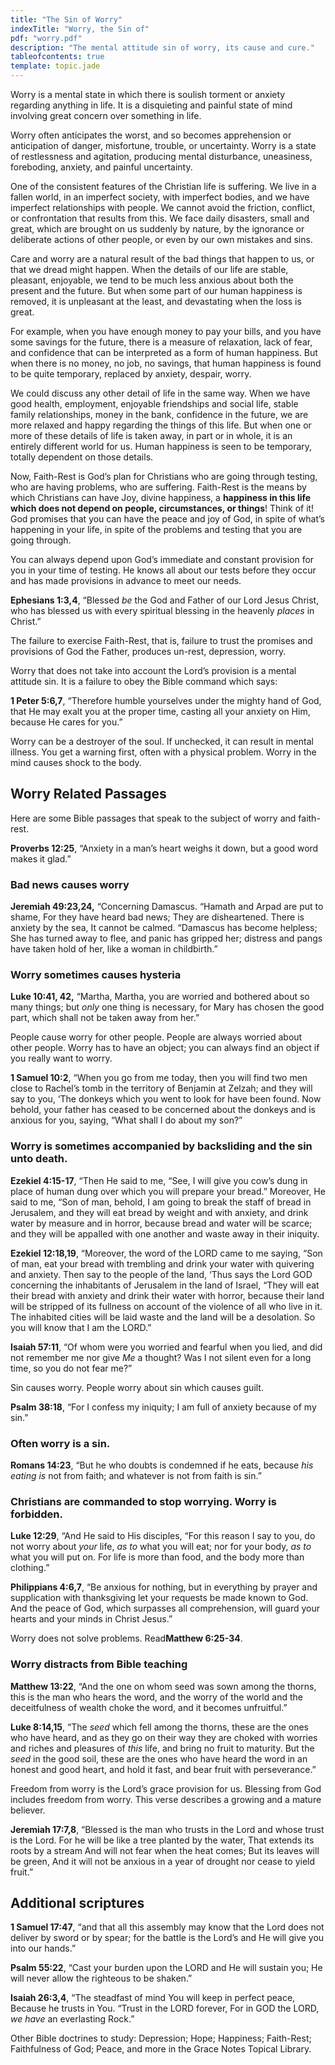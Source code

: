 ```yaml
---
title: "The Sin of Worry"
indexTitle: "Worry, the Sin of"
pdf: "worry.pdf"
description: "The mental attitude sin of worry, its cause and cure."
tableofcontents: true
template: topic.jade
---
```


Worry is a mental state in which there is soulish torment or anxiety
regarding anything in life. It is a disquieting and painful state of
mind involving great concern over something in life.

Worry often anticipates the worst, and so becomes apprehension or
anticipation of danger, misfortune, trouble, or uncertainty. Worry is a
state of restlessness and agitation, producing mental disturbance,
uneasiness, foreboding, anxiety, and painful uncertainty.

One of the consistent features of the Christian life is suffering. We
live in a fallen world, in an imperfect society, with imperfect bodies,
and we have imperfect relationships with people. We cannot avoid the
friction, conflict, or confrontation that results from this. We face
daily disasters, small and great, which are brought on us suddenly by
nature, by the ignorance or deliberate actions of other people, or even
by our own mistakes and sins.

Care and worry are a natural result of the bad things that happen to us,
or that we dread might happen. When the details of our life are stable,
pleasant, enjoyable, we tend to be much less anxious about both the
present and the future. But when some part of our human happiness is
removed, it is unpleasant at the least, and devastating when the loss is
great.

For example, when you have enough money to pay your bills, and you have
some savings for the future, there is a measure of relaxation, lack of
fear, and confidence that can be interpreted as a form of human
happiness. But when there is no money, no job, no savings, that human
happiness is found to be quite temporary, replaced by anxiety, despair,
worry.

We could discuss any other detail of life in the same way. When we have
good health, employment, enjoyable friendships and social life, stable
family relationships, money in the bank, confidence in the future, we
are more relaxed and happy regarding the things of this life. But when
one or more of these details of life is taken away, in part or in whole,
it is an entirely different world for us. Human happiness is seen to be
temporary, totally dependent on those details.

Now, Faith-Rest is God’s plan for Christians who are going through
testing, who are having problems, who are suffering. Faith-Rest is the
means by which Christians can have Joy, divine happiness, a **happiness
in this life which does not depend on people, circumstances, or
things**! Think of it! God promises that you can have the peace and joy
of God, in spite of what’s happening in your life, in spite of the
problems and testing that you are going through.

You can always depend upon God’s immediate and constant provision for
you in your time of testing. He knows all about our tests before they
occur and has made provisions in advance to meet our needs.

**Ephesians 1:3,4**, “Blessed *be* the God and Father of our Lord Jesus
Christ, who has blessed us with every spiritual blessing in the heavenly
*places* in Christ.”

The failure to exercise Faith-Rest, that is, failure to trust the
promises and provisions of God the Father, produces un-rest, depression,
worry.

Worry that does not take into account the Lord’s provision is a mental
attitude sin. It is a failure to obey the Bible command which says:

**1 Peter 5:6,7**, “Therefore humble yourselves under the mighty hand of
God, that He may exalt you at the proper time, casting all your anxiety
on Him, because He cares for you.”

Worry can be a destroyer of the soul. If unchecked, it can result in
mental illness. You get a warning first, often with a physical problem.
Worry in the mind causes shock to the body.

## Worry Related Passages

Here are some Bible passages that speak to the subject of worry and
faith-rest.

**Proverbs 12:25**, “Anxiety in a man’s heart weighs it down, but a good
word makes it glad.”

### Bad news causes worry

**Jeremiah 49:23,24,** “Concerning Damascus. “Hamath and Arpad are put
to shame, For they have heard bad news; They are disheartened. There is
anxiety by the sea, It cannot be calmed. “Damascus has become helpless;
She has turned away to flee, and panic has gripped her; distress and
pangs have taken hold of her, like a woman in childbirth.”

### Worry sometimes causes hysteria

**Luke 10:41, 42,** “Martha, Martha, you are worried and bothered about
so many things; but *only* one thing is necessary, for Mary has chosen
the good part, which shall not be taken away from her.”

People cause worry for other people. People are always worried about
other people. Worry has to have an object; you can always find an object
if you really want to worry.

**1 Samuel 10:2**, “When you go from me today, then you will find two
men close to Rachel’s tomb in the territory of Benjamin at Zelzah; and
they will say to you, ‘The donkeys which you went to look for have been
found. Now behold, your father has ceased
to be concerned about the donkeys and is anxious for you, saying, “What
shall I do about my son?”

### Worry is sometimes accompanied by backsliding and the sin unto death.

**Ezekiel 4:15-17**, “Then He said to me, “See, I will give you cow’s
dung in place of human dung over which you will prepare your bread.”
Moreover, He said to me, “Son of man, behold, I am going to break the
staff of bread in Jerusalem, and they will eat bread by weight and with
anxiety, and drink water by measure and in horror, because bread and
water will be scarce; and they will be appalled with one another and
waste away in their iniquity.

**Ezekiel 12:18,19**, “Moreover, the word of the LORD came to me saying,
“Son of man, eat your bread with trembling and drink your water with
quivering and anxiety. Then say to the people of the land, ‘Thus says
the Lord GOD concerning the inhabitants of Jerusalem in the land of
Israel, “They will eat their bread with anxiety and drink their water
with horror, because their land will be stripped of its fullness on
account of the violence of all who live in it. The inhabited cities will
be laid waste and the land will be a desolation. So you will know that I
am the LORD.”

**Isaiah 57:11**, “Of whom were you worried and fearful when you lied,
and did not remember me nor give *Me* a thought? Was I not silent even
for a long time, so you do not fear me?”

Sin causes worry. People worry about sin which causes guilt.

**Psalm 38:18**, “For I confess my iniquity; I am full of anxiety
because of my sin.”

### Often worry is a sin.

**Romans 14:23**, “But he who doubts is condemned if he eats, because
*his eating is* not from faith; and whatever is not from faith is sin.”

### Christians are commanded to stop worrying. Worry is forbidden.

**Luke 12:29**, “And He said to His disciples, “For this reason I say to
you, do not worry about *your* life, *as to* what you will eat; nor for
your body, *as to* what you will put on. For life is more than food, and
the body more than clothing.”

**Philippians 4:6,7**, “Be anxious for nothing, but in everything by
prayer and supplication with thanksgiving let your requests be made
known to God. And the peace of God, which surpasses all comprehension,
will guard your hearts and your minds in Christ Jesus.”

Worry does not solve problems. Read**Matthew 6:25-34**.

### Worry distracts from Bible teaching

**Matthew 13:22**, “And the one on whom seed was sown among the thorns,
this is the man who hears the word, and the worry of the world and the
deceitfulness of wealth choke the word, and it becomes unfruitful.”

**Luke 8:14,15**, “The *seed* which fell among the thorns, these are the
ones who have heard, and as they go on their way they are choked with
worries and riches and pleasures of *this* life, and bring no fruit to
maturity. But the *seed* in the good soil, these are the ones who have
heard the word in an honest and good heart, and hold it fast, and bear
fruit with perseverance.”

Freedom from worry is the Lord’s grace provision for us. Blessing from
God includes freedom from worry. This verse describes a growing and a
mature believer.

**Jeremiah 17:7,8**, “Blessed is the man who trusts in the Lord and
whose trust is the Lord. For he will be like a tree planted by the
water, That extends its roots by a stream And will not fear when the
heat comes; But its leaves will be green, And it will not be anxious in
a year of drought nor cease to yield fruit.”

## Additional scriptures

**1 Samuel 17:47**, “and that all this assembly may know that the Lord
does not deliver by sword or by spear; for the battle is the Lord’s and
He will give you into our hands.”

**Psalm 55:22**, “Cast your burden upon the LORD and He will sustain
you; He will never allow the righteous to be shaken.”

**Isaiah 26:3,4**, “The steadfast of mind You will keep in perfect
peace, Because he trusts in You. “Trust in the LORD forever, For in GOD
the LORD, *we have* an everlasting Rock.”

Other Bible doctrines to study: Depression; Hope; Happiness; Faith-Rest;
Faithfulness of God; Peace, and more in the Grace Notes Topical Library.

